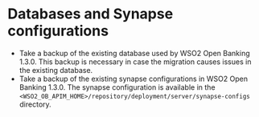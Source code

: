 # Databases and Synapse configurations

- Take a backup of the existing database used by WSO2 Open Banking 1.3.0. This backup is necessary in case the migration causes issues in the existing database.
- Take a backup of the existing synapse configurations in WSO2 Open Banking 1.3.0. The synapse configuration is available in the `<WSO2_OB_APIM_HOME>/repository/deployment/server/synapse-configs` directory.